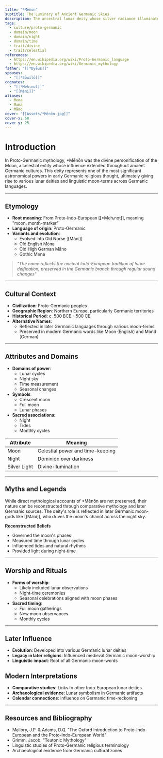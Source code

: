 ```yaml
---
title: "*Mēnōn"
subtitle: The Luminary of Ancient Germanic Skies
description: The ancestral lunar deity whose silver radiance illuminated the nights of Proto-Germanic peoples
tags:
  - culture/proto-germanic
  - domain/moon
  - domain/night
  - domain/time
  - trait/divine
  - trait/celestial
references:
  - https://en.wikipedia.org/wiki/Proto-Germanic_language
  - https://en.wikipedia.org/wiki/Germanic_mythology
father: "[[*Dyḗus]]"
spouses:
  - "[[*Sōwilō]]"
cognates:
  - "[[*Meh₁not]]"
  - "[[Máni]]"
aliases:
  - Mena
  - Mōna
  - Māno
cover: "[[Assets/*Mēnōn.jpg]]"
cover-x: 50
cover-y: 25
---
```

#  Introduction
In Proto-Germanic mythology, *Mēnōn was the divine personification of the Moon, a celestial entity whose influence extended throughout ancient Germanic cultures. This deity represents one of the most significant astronomical powers in early Germanic religious thought, ultimately giving rise to various lunar deities and linguistic moon-terms across Germanic languages.

---

## Etymology

- **Root meaning**: From Proto-Indo-European [[*Meh₁not]], meaning "moon, month-marker"
- **Language of origin**: Proto-Germanic
- **Variants and evolution**: 
  - Evolved into Old Norse [[Máni]]
  - Old English Mōna
  - Old High German Māno
  - Gothic Mena
  
> _"The name reflects the ancient Indo-European tradition of lunar deification, preserved in the Germanic branch through regular sound changes"_

---

##  Cultural Context

- **Civilization**: Proto-Germanic peoples
- **Geographic Region**: Northern Europe, particularly Germanic territories
- **Historical Period**: c. 500 BCE - 500 CE
- **Alternative Names**:
  - Reflected in later Germanic languages through various moon-terms
  - Preserved in modern Germanic words like Moon (English) and Mond (German)

---

## Attributes and Domains

- **Domains of power**: 
  - Lunar cycles
  - Night sky
  - Time measurement
  - Seasonal changes
- **Symbols**: 
  - Crescent moon
  - Full moon
  - Lunar phases
- **Sacred associations**:
  - Night
  - Tides
  - Monthly cycles

| Attribute    | Meaning                          |
|--------------|----------------------------------|
| Moon         | Celestial power and time-keeping |
| Night        | Dominion over darkness           |
| Silver Light | Divine illumination              |

---

## Myths and Legends

While direct mythological accounts of *Mēnōn are not preserved, their nature can be reconstructed through comparative mythology and later Germanic sources. The deity's role is reflected in later Germanic moon-gods like [[Máni]], who drives the moon's chariot across the night sky.

**Reconstructed Beliefs**
- Governed the moon's phases
- Measured time through lunar cycles
- Influenced tides and natural rhythms
- Provided light during night-time

---

## Worship and Rituals

- **Forms of worship**: 
  - Likely included lunar observations
  - Night-time ceremonies
  - Seasonal celebrations aligned with moon phases
- **Sacred timing**:
  - Full moon gatherings
  - New moon observances
  - Monthly cycles

---

## Later Influence

- **Evolution**: Developed into various Germanic lunar deities
- **Legacy in later religions**: Influenced medieval Germanic moon-worship
- **Linguistic impact**: Root of all Germanic moon-words

## Modern Interpretations

- **Comparative studies**: Links to other Indo-European lunar deities
- **Archaeological evidence**: Lunar symbolism in Germanic artifacts
- **Calendar connections**: Influence on Germanic time-reckoning

---

## Resources and Bibliography

- Mallory, J.P. & Adams, D.Q. "The Oxford Introduction to Proto-Indo-European and the Proto-Indo-European World"
- Grimm, Jacob. "Teutonic Mythology"
- Linguistic studies of Proto-Germanic religious terminology
- Archaeological evidence from Germanic cultural zones